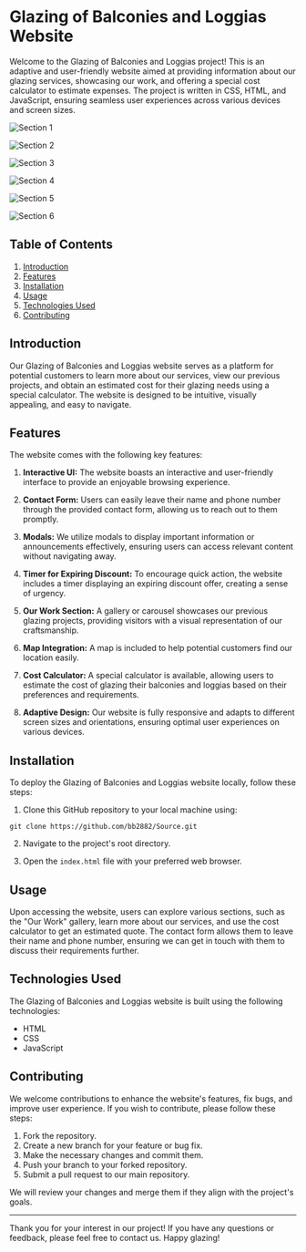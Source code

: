 # Glazing of Balconies and Loggias Website

Welcome to the Glazing of Balconies and Loggias project! This is an adaptive and user-friendly website aimed at providing information about our glazing services, showcasing our work, and offering a special cost calculator to estimate expenses. The project is written in CSS, HTML, and JavaScript, ensuring seamless user experiences across various devices and screen sizes.

![Section 1](https://github.com/bb2882/Source/assets/70382872/7ce9de6a-eb23-4254-be7a-c3962df9ca78)

![Section 2](https://github.com/bb2882/Source/assets/70382872/7be143c0-d023-4730-ab73-dffbb981f4bb)

![Section 3](https://github.com/bb2882/Source/assets/70382872/8db6f782-91bd-423c-9c60-a20400140ba1)

![Section 4](https://github.com/bb2882/Source/assets/70382872/22f77320-90bc-40d8-b0b8-6b248e9b71e2)

![Section 5](https://github.com/bb2882/Source/assets/70382872/3baebdbe-dde2-4732-9cff-2fb2e9364006)

![Section 6](https://github.com/bb2882/Source/assets/70382872/0d777ae4-a44f-4652-8b48-0aa57b09b997)

## Table of Contents

1. [Introduction](#introduction)
2. [Features](#features)
3. [Installation](#installation)
4. [Usage](#usage)
5. [Technologies Used](#technologies-used)
6. [Contributing](#contributing)

## Introduction

Our Glazing of Balconies and Loggias website serves as a platform for potential customers to learn more about our services, view our previous projects, and obtain an estimated cost for their glazing needs using a special calculator. The website is designed to be intuitive, visually appealing, and easy to navigate.

## Features

The website comes with the following key features:

1. **Interactive UI:** The website boasts an interactive and user-friendly interface to provide an enjoyable browsing experience.

2. **Contact Form:** Users can easily leave their name and phone number through the provided contact form, allowing us to reach out to them promptly.

3. **Modals:** We utilize modals to display important information or announcements effectively, ensuring users can access relevant content without navigating away.

4. **Timer for Expiring Discount:** To encourage quick action, the website includes a timer displaying an expiring discount offer, creating a sense of urgency.

5. **Our Work Section:** A gallery or carousel showcases our previous glazing projects, providing visitors with a visual representation of our craftsmanship.

6. **Map Integration:** A map is included to help potential customers find our location easily.

7. **Cost Calculator:** A special calculator is available, allowing users to estimate the cost of glazing their balconies and loggias based on their preferences and requirements.

8. **Adaptive Design:** Our website is fully responsive and adapts to different screen sizes and orientations, ensuring optimal user experiences on various devices. 

## Installation

To deploy the Glazing of Balconies and Loggias website locally, follow these steps:

1. Clone this GitHub repository to your local machine using:

```
git clone https://github.com/bb2882/Source.git
```

2. Navigate to the project's root directory.

3. Open the `index.html` file with your preferred web browser.

## Usage

Upon accessing the website, users can explore various sections, such as the "Our Work" gallery, learn more about our services, and use the cost calculator to get an estimated quote. The contact form allows them to leave their name and phone number, ensuring we can get in touch with them to discuss their requirements further.

## Technologies Used

The Glazing of Balconies and Loggias website is built using the following technologies:

- HTML
- CSS
- JavaScript

## Contributing

We welcome contributions to enhance the website's features, fix bugs, and improve user experience. If you wish to contribute, please follow these steps:

1. Fork the repository.
2. Create a new branch for your feature or bug fix.
3. Make the necessary changes and commit them.
4. Push your branch to your forked repository.
5. Submit a pull request to our main repository.

We will review your changes and merge them if they align with the project's goals.

---

Thank you for your interest in our project! If you have any questions or feedback, please feel free to contact us. Happy glazing! 
